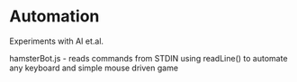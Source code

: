 # Automation
Experiments with AI et.al.

hamsterBot.js - reads commands from STDIN using readLine() to automate any keyboard and simple mouse driven game
